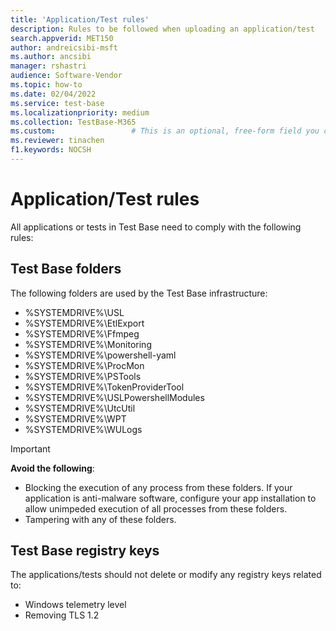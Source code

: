 ```yaml
---
title: 'Application/Test rules'
description: Rules to be followed when uploading an application/test
search.appverid: MET150
author: andreicsibi-msft
ms.author: ancsibi
manager: rshastri
audience: Software-Vendor
ms.topic: how-to
ms.date: 02/04/2022
ms.service: test-base
ms.localizationpriority: medium
ms.collection: TestBase-M365
ms.custom:                 # This is an optional, free-form field you can use to define your own collection of articles. If you have more than one value, format as a bulleted list. This field truncates to something like 144 characters (inclusive of spaces) so keep it short.
ms.reviewer: tinachen
f1.keywords: NOCSH
---
```

# Application/Test rules

All applications or tests in Test Base need to comply with the following rules:

## Test Base folders 

The following folders are used by the Test Base infrastructure:
* %SYSTEMDRIVE%\USL
* %SYSTEMDRIVE%\EtlExport
* %SYSTEMDRIVE%\Ffmpeg
* %SYSTEMDRIVE%\Monitoring
* %SYSTEMDRIVE%\powershell-yaml
* %SYSTEMDRIVE%\ProcMon
* %SYSTEMDRIVE%\PSTools
* %SYSTEMDRIVE%\TokenProviderTool
* %SYSTEMDRIVE%\USLPowershellModules
* %SYSTEMDRIVE%\UtcUtil
* %SYSTEMDRIVE%\WPT
* %SYSTEMDRIVE%\WULogs

> [!IMPORTANT]
> **Avoid the following**:
> * Blocking the execution of any process from these folders. If your application is anti-malware software, configure your app installation to allow unimpeded execution of all processes from these folders.
> * Tampering with any of these folders.

## Test Base registry keys

The applications/tests should not delete or modify any registry keys related to:
* Windows telemetry level
* Removing TLS 1.2
